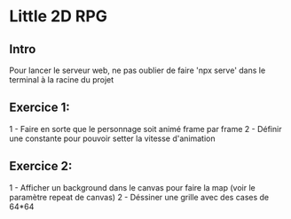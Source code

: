 # Little 2D RPG

## Intro

Pour lancer le serveur web, ne pas oublier de faire 'npx serve' dans le terminal à la racine du projet

## Exercice 1:

1 - Faire en sorte que le personnage soit animé frame par frame
2 - Définir une constante pour pouvoir setter la vitesse d'animation

## Exercice 2: 

1 - Afficher un background dans le canvas pour faire la map (voir le paramètre repeat de canvas)
2 - Déssiner une grille avec des cases de 64*64